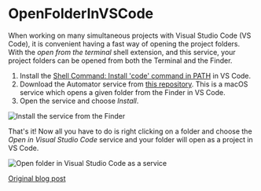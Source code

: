 # OpenFolderInVSCode

When working on many simultaneous projects with Visual Studio Code (VS Code), it is convenient having a fast way of opening the project folders. With the *open from the terminal* shell extension, and this service, your project folders can be opened from both the Terminal and the Finder.

1. Install the [Shell Command: Install 'code' command in PATH](https://code.visualstudio.com/docs/setup/mac) in VS Code.
2. Download the Automator service from [this repository](https://github.com/Sankra/OpenFolderInVSCode). This is a macOS service which opens a given folder from the Finder in VS Code.
3. Open the service and choose *Install*.

![Install the service from the Finder](http://hjerpbakk.com/img/open-in-vs-code/installation.jpg)

That's it! Now all you have to do is right clicking on a folder and choose the *Open in Visual Studio Code* service and your folder will open as a project in VS Code.

![Open folder in Visual Studio Code as a service](http://hjerpbakk.com/img/open-in-vs-code/open-in-vs-code.jpg)

[Original blog post](http://hjerpbakk.com/blog/2017/01/29/open-folder-in-vs-code)
